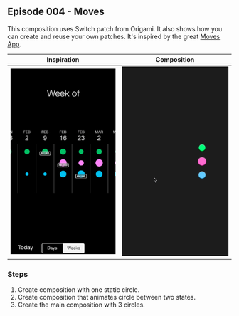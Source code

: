 ## Episode 004 - Moves

This composition uses Switch patch from Origami. It also shows how you can create and reuse your own patches.
It's inspired by the great [Moves App](http://www.moves-app.com).

 Inspiration | Composition
 :---------: | :---------:
![Inspiration](inspiration.gif) | ![Composition](composition.gif)

### Steps

1. Create composition with one static circle.
1. Create composition that animates circle between two states.
1. Create the main composition with 3 circles.
